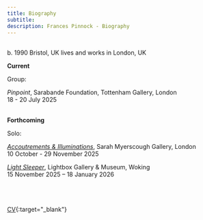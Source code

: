 ```yaml
---
title: Biography
subtitle: 
description: Frances Pinnock - Biography
---  
```

<br/>  
b. 1990 Bristol, UK  
lives and works in London, UK  
<br/>  

**Current**  

Group:  

_Pinpoint_, Sarabande Foundation, Tottenham Gallery, London  
18 - 20 July 2025  
<br/>  

**Forthcoming**  

Solo:  

_[Accoutrements & Illuminations](https://www.sarahmyerscough.com/exhibitions/70-frances-pinnock-accoutrements-illuminations/)_, Sarah Myerscough Gallery, London  
10 October - 29 November 2025  

_[Light Sleeper](https://www.thelightbox.org.uk/whats-on/frances-pinnock-light-sleeper)_, Lightbox Gallery & Museum, Woking  
15 November 2025 – 18 January 2026  
<br/>  
<br/>  



[CV](cv.pdf){:target="_blank"}  
<br/>






   
 




 









  










 



  










 











